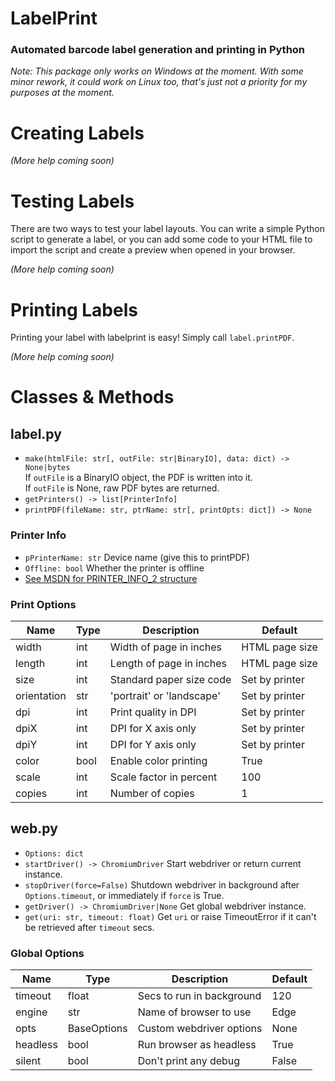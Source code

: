 # LabelPrint
### Automated barcode label generation and printing in Python

*Note: This package only works on Windows at the moment. With some minor rework, it could work on Linux too, that's just not a priority for my purposes at the moment.*

# Creating Labels

*(More help coming soon)*

# Testing Labels

There are two ways to test your label layouts. You can write a simple Python script to generate a label, or you can add some code to your HTML file to import the script and create a preview when opened in your browser.

*(More help coming soon)*
<!--
## Python Method

TBD

## HTML Method

TBD
-->

# Printing Labels

Printing your label with labelprint is easy! Simply call `label.printPDF`.

*(More help coming soon)*
<!--
Here's a full example:
```
TBD
```
-->

# Classes & Methods

## label.py
- `make(htmlFile: str[, outFile: str|BinaryIO], data: dict) -> None|bytes`\
	If `outFile` is a BinaryIO object, the PDF is written into it.\
	If `outFile` is None, raw PDF bytes are returned.
- `getPrinters() -> list[PrinterInfo]`
- `printPDF(fileName: str, ptrName: str[, printOpts: dict]) -> None`

### Printer Info
- `pPrinterName: str` Device name (give this to printPDF)
- `Offline: bool` Whether the printer is offline
- [See MSDN for PRINTER_INFO_2 structure](https://learn.microsoft.com/en-us/windows/win32/printdocs/printer-info-2)

### Print Options
| Name        | Type | Description               | Default        |
| ----------- | ---- | ------------------------- | -------------- |
| width       | int  | Width of page in inches   | HTML page size |
| length      | int  | Length of page in inches  | HTML page size |
| size        | int  | Standard paper size code  | Set by printer |
| orientation | str  | 'portrait' or 'landscape' | Set by printer |
| dpi         | int  | Print quality in DPI      | Set by printer |
| dpiX        | int  | DPI for X axis only       | Set by printer |
| dpiY        | int  | DPI for Y axis only       | Set by printer |
| color       | bool | Enable color printing     | True           |
| scale       | int  | Scale factor in percent   | 100            |
| copies      | int  | Number of copies          | 1              |

## web.py
- `Options: dict`
- `startDriver() -> ChromiumDriver` Start webdriver or return current instance.
- `stopDriver(force=False)` Shutdown webdriver in background after `Options.timeout`, or immediately if `force` is True.
- `getDriver() -> ChromiumDriver|None` Get global webdriver instance.
- `get(uri: str, timeout: float)` Get `uri` or raise TimeoutError if it can't be retrieved after `timeout` secs.

### Global Options
| Name     | Type        | Description               | Default |
| -------- | ----------- | ------------------------- | ------- |
| timeout  | float       | Secs to run in background | 120     |
| engine   | str         | Name of browser to use    | Edge    |
| opts     | BaseOptions | Custom webdriver options  | None    |
| headless | bool        | Run browser as headless   | True    |
| silent   | bool        | Don't print any debug     | False   |